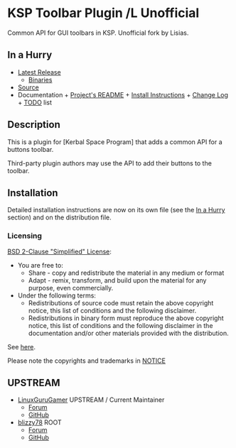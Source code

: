 # KSP Toolbar Plugin /L Unofficial

Common API for GUI toolbars in KSP. Unofficial fork by Lisias.


## In a Hurry

* [Latest Release](https://github.com/net-lisias-kspu/ksp_toolbar/releases)
	+ [Binaries](https://github.com/net-lisias-kspu/ksp_toolbar/tree/Archive)
* [Source](https://github.com/net-lisias-kspu/ksp_toolbar)
* Documentation
        + [Project's README](https://github.com/net-lisias-kspu/ksp_toolbar/blob/master/README.md)
        + [Install Instructions](https://github.com/net-lisias-kspu/ksp_toolbar/blob/master/INSTALL.md)
        + [Change Log](./CHANGE_LOG.md)
        + [TODO](./TODO.md) list


## Description

This is a plugin for [Kerbal Space Program] that adds a common API for a buttons toolbar.

Third-party plugin authors may use the API to add their buttons to the toolbar.


## Installation

Detailed installation instructions are now on its own file (see the [In a Hurry](#in-a-hurry) section) and on the distribution file.

### Licensing

[BSD 2-Clause "Simplified" License](https://opensource.org/licenses/BSD-2-Clause):

* You are free to:
	+ Share - copy and redistribute the material in any medium or format
	+ Adapt - remix, transform, and build upon the material for any purpose, even commercially.
* Under the following terms:
	+ Redistributions of source code must retain the above copyright notice, this list of conditions and the following disclaimer.
	+ Redistributions in binary form must reproduce the above copyright notice, this list of conditions and the following disclaimer in the documentation and/or other materials provided with the distribution.

See [here](./LICENSE).

Please note the copyrights and trademarks in [NOTICE](./NOTICE)


## UPSTREAM

* [LinuxGuruGamer](https://forum.kerbalspaceprogram.com/index.php?/profile/129964-linuxgurugamer/) UPSTREAM / Current Maintainer
	+ [Forum](https://forum.kerbalspaceprogram.com/index.php?/topic/161857-14-toolbar-continued-common-api-for-draggableresizable-buttons-toolbar/&)
	+ [GitHub](https://github.com/linuxgurugamer/ksp_toolbar)
* [blizzy78](https://forum.kerbalspaceprogram.com/index.php?/profile/68543-blizzy78/) ROOT
	+ [Forum](https://forum.kerbalspaceprogram.com/index.php?/topic/54734-120-toolbar-1713-common-api-for-draggableresizable-buttons-toolbar/&)
	+ [GitHub](https://github.com/blizzy78/ksp_toolbar)
